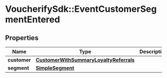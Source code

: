 # VoucherifySdk::EventCustomerSegmentEntered

## Properties

| Name | Type | Description | Notes |
| ---- | ---- | ----------- | ----- |
| **customer** | [**CustomerWithSummaryLoyaltyReferrals**](CustomerWithSummaryLoyaltyReferrals.md) |  |  |
| **segment** | [**SimpleSegment**](SimpleSegment.md) |  |  |

